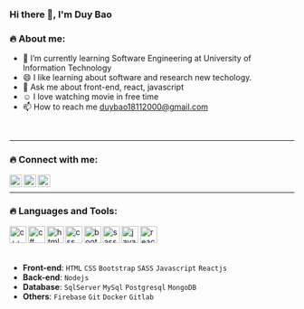 ### Hi there 👋, I'm Duy Bao

### :fire: About me:

- 🌱 I’m currently learning Software Engineering at University of Information Technology
- 😄 I like learning about software and research new techology.
- 💬 Ask me about front-end, react, javascript
- :relaxed: I love watching movie in free time
- 📫 How to reach me duybao18112000@gmail.com
<br/>

---

### :fire: Connect with me:
[<img align="left" alt="linkedin" width="22px" src="https://play-lh.googleusercontent.com/kMofEFLjobZy_bCuaiDogzBcUT-dz3BBbOrIEjJ-hqOabjK8ieuevGe6wlTD15QzOqw" />][linkedin]

[<img align="left" alt="facebook" width="22px" src="https://www.facebook.com/images/fb_icon_325x325.png" />][facebook]

[<img align="left" alt="instagram" width="22px" src="https://cdn-icons-png.flaticon.com/512/174/174855.png" />][instagram]

<br/>

---

### :fire: Languages and Tools:
<p>
<img align="left" alt="c++" width="30px" src="https://upload.wikimedia.org/wikipedia/commons/thumb/1/18/ISO_C%2B%2B_Logo.svg/150px-ISO_C%2B%2B_Logo.svg.png" />

<img align="left" alt="c#" width="30px" src="https://static-00.iconduck.com/assets.00/c-sharp-c-icon-456x512-9sej0lrz.png" />

<img align="left" alt="html" width="30px" src="https://upload.wikimedia.org/wikipedia/commons/thumb/8/80/HTML5_logo_resized.svg/1200px-HTML5_logo_resized.svg.png" />

<img align="left" alt="css" width="30px" src="https://upload.wikimedia.org/wikipedia/commons/thumb/d/d5/CSS3_logo_and_wordmark.svg/1200px-CSS3_logo_and_wordmark.svg.png" />

<img align="left" alt="bootstrap" width="30px" src="https://getbootstrap.com/docs/4.6/assets/brand/bootstrap-social-logo.png" />

<img align="left" alt="sass" width="30px" src="https://upload.wikimedia.org/wikipedia/commons/thumb/9/96/Sass_Logo_Color.svg/1200px-Sass_Logo_Color.svg.png" />

<img align="left" alt="javascript" width="30px" src="https://brandslogos.com/wp-content/uploads/images/large/javascript-logo.png" />

<img align="left" alt="reactjs" width="30px" src="https://www.pngfind.com/pngs/m/685-6854994_react-logo-no-background-hd-png-download.png" />

</p>

<br />
<br />
<br />

* **Front-end**: `HTML` `CSS` `Bootstrap` `SASS` `Javascript` `Reactjs`
* **Back-end**: `Nodejs`
* **Database**: `SqlServer` `MySql` `Postgresql` `MongoDB`
* **Others**: `Firebase` `Git` `Docker` `Gitlab`

[linkedin]: https://www.linkedin.com/in/duy-b%E1%BA%A3o-9211a8216/
[facebook]: https://www.facebook.com/profile.php?id=100022065936430
[instagram]: https://www.instagram.com/duybao0811/


